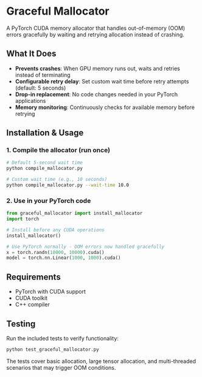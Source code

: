 # Graceful Mallocator

A PyTorch CUDA memory allocator that handles out-of-memory (OOM) errors gracefully by waiting and retrying allocation instead of crashing.

## What It Does

- **Prevents crashes**: When GPU memory runs out, waits and retries instead of terminating
- **Configurable retry delay**: Set custom wait time before retry attempts (default: 5 seconds)
- **Drop-in replacement**: No code changes needed in your PyTorch applications
- **Memory monitoring**: Continuously checks for available memory before retrying

## Installation & Usage

### 1. Compile the allocator (run once)

```bash
# Default 5-second wait time
python compile_mallocator.py

# Custom wait time (e.g., 10 seconds)
python compile_mallocator.py --wait-time 10.0
```

### 2. Use in your PyTorch code

```python
from graceful_mallocator import install_mallocator
import torch

# Install before any CUDA operations
install_mallocator()

# Use PyTorch normally - OOM errors now handled gracefully
x = torch.randn(10000, 10000).cuda()
model = torch.nn.Linear(1000, 1000).cuda()
```

## Requirements

- PyTorch with CUDA support
- CUDA toolkit
- C++ compiler

## Testing

Run the included tests to verify functionality:

```bash
python test_graceful_mallocator.py
```

The tests cover basic allocation, large tensor allocation, and multi-threaded scenarios that may trigger OOM conditions.
